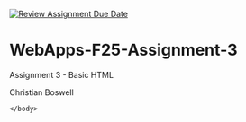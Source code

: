 [![Review Assignment Due Date](https://classroom.github.com/assets/deadline-readme-button-22041afd0340ce965d47ae6ef1cefeee28c7c493a6346c4f15d667ab976d596c.svg)](https://classroom.github.com/a/dOsWsIRb)
# WebApps-F25-Assignment-3
Assignment 3 - Basic HTML
<!Doctype html>
<html>
    <head>
        Christian Boswell
        <title>Favorites</title>
    </head>
    <body>

    </body>
</html>
